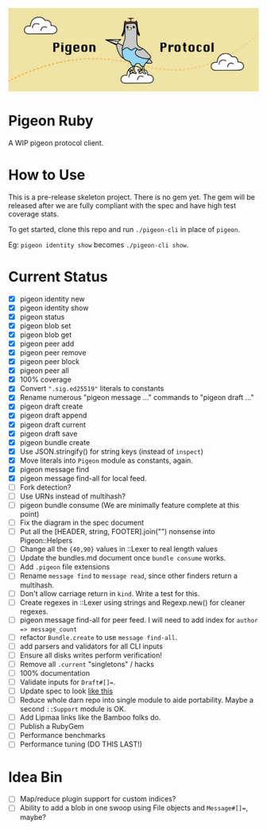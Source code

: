 ![](logo.png)

# Pigeon Ruby

A WIP pigeon protocol client.

# How to Use

This is a pre-release skeleton project. There is no gem yet. The gem will be released after we are fully compliant with the spec and have high test coverage stats.

To get started, clone this repo and run `./pigeon-cli` in place of `pigeon`.

Eg: `pigeon identity show` becomes `./pigeon-cli show`.

# Current Status

 - [X] pigeon identity new
 - [X] pigeon identity show
 - [X] pigeon status
 - [X] pigeon blob set
 - [X] pigeon blob get
 - [X] pigeon peer add
 - [X] pigeon peer remove
 - [X] pigeon peer block
 - [X] pigeon peer all
 - [X] 100% coverage
 - [X] Convert `".sig.ed25519"` literals to constants
 - [X] Rename numerous "pigeon message ..." commands to "pigeon draft ..."
 - [X] pigeon draft create
 - [X] pigeon draft append
 - [X] pigeon draft current
 - [X] pigeon draft save
 - [X] pigeon bundle create
 - [X] Use JSON.stringify() for string keys (instead of `inspect`)
 - [X] Move literals into `Pigeon` module as constants, again.
 - [X] pigeon message find
 - [X] pigeon message find-all for local feed.
 - [ ] Fork detection?
 - [ ] Use URNs instead of multihash?
 - [ ] pigeon bundle consume (We are minimally feature complete at this point)
 - [ ] Fix the diagram in the spec document
 - [ ] Put all the [HEADER, string, FOOTER].join("") nonsense into Pigeon::Helpers
 - [ ] Change all the `{40,90}` values in ::Lexer to real length values
 - [ ] Update the bundles.md document once `bundle consume` works.
 - [ ] Add `.pigeon` file extensions
 - [ ] Rename `message find` to `message read`, since other finders return a multihash.
 - [ ] Don't allow carriage return in `kind`. Write a test for this.
 - [ ] Create regexes in ::Lexer using strings and Regexp.new() for cleaner regexes.
 - [ ] pigeon message find-all for peer feed. I will need to add index for `author => message_count`
 - [ ] refactor `Bundle.create` to use `message find-all`.
 - [ ] add parsers and validators for all CLI inputs
 - [ ] Ensure all disks writes perform verification!
 - [ ] Remove all `.current` "singletons" / hacks
 - [ ] 100% documentation
 - [ ] Validate inputs for `Draft#[]=`.
 - [ ] Update spec to look [like this](https://gist.github.com/RickCarlino/3ff4178db4a75fd135832c403cd313d4)
 - [ ] Reduce whole darn repo into single module to aide portability. Maybe a second `::Support` module is OK.
 - [ ] Add Lipmaa links like the Bamboo folks do.
 - [ ] Publish a RubyGem
 - [ ] Performance benchmarks
 - [ ] Performance tuning (DO THIS LAST!)

# Idea Bin
 - [ ] Map/reduce plugin support for custom indices?
 - [ ] Ability to add a blob in one swoop using File objects and `Message#[]=`, maybe?
